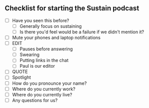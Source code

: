 ## Checklist for starting the Sustain podcast
- [ ] Have you seen this before?
  - [ ] Generally focus on sustaining
  - [ ] Is there you'd feel would be a failure if we didn't mention it?
- [ ] Mute your phones and laptop notifications
- [ ] EDIT
  - [ ] Pauses before answering
  - [ ] Swearing
  - [ ] Putting links in the chat
  - [ ] Paul is our editor
- [ ] QUOTE
- [ ] Spotlight
- [ ] How do you pronounce your name?
- [ ] Where do you currently work?
- [ ] Where do you currently live?
- [ ] Any questions for us?